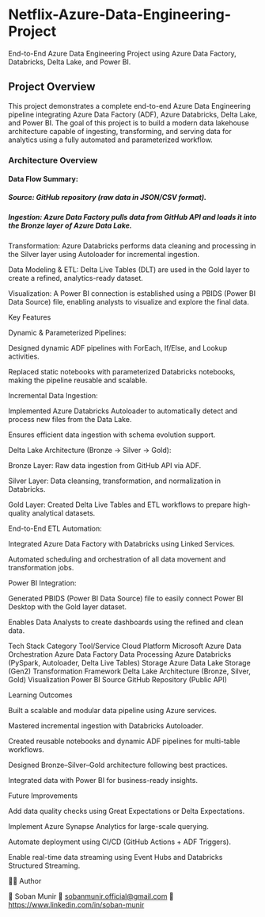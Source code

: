 # Netflix-Azure-Data-Engineering-Project
End-to-End Azure Data Engineering Project using Azure Data Factory, Databricks, Delta Lake, and Power BI.
## Project Overview

This project demonstrates a complete end-to-end Azure Data Engineering pipeline integrating Azure Data Factory (ADF), Azure Databricks, Delta Lake, and Power BI.
The goal of this project is to build a modern data lakehouse architecture capable of ingesting, transforming, and serving data for analytics using a fully automated and parameterized workflow.

 ### Architecture Overview

#### Data Flow Summary:

##### Source: GitHub repository (raw data in JSON/CSV format).

##### Ingestion: Azure Data Factory pulls data from GitHub API and loads it into the Bronze layer of Azure Data Lake.

Transformation: Azure Databricks performs data cleaning and processing in the Silver layer using Autoloader for incremental ingestion.

Data Modeling & ETL: Delta Live Tables (DLT) are used in the Gold layer to create a refined, analytics-ready dataset.

Visualization: A Power BI connection is established using a PBIDS (Power BI Data Source) file, enabling analysts to visualize and explore the final data.

 Key Features

 Dynamic & Parameterized Pipelines:

Designed dynamic ADF pipelines with ForEach, If/Else, and Lookup activities.

Replaced static notebooks with parameterized Databricks notebooks, making the pipeline reusable and scalable.

 Incremental Data Ingestion:

Implemented Azure Databricks Autoloader to automatically detect and process new files from the Data Lake.

Ensures efficient data ingestion with schema evolution support.

 Delta Lake Architecture (Bronze → Silver → Gold):

Bronze Layer: Raw data ingestion from GitHub API via ADF.

Silver Layer: Data cleansing, transformation, and normalization in Databricks.

Gold Layer: Created Delta Live Tables and ETL workflows to prepare high-quality analytical datasets.

 End-to-End ETL Automation:

Integrated Azure Data Factory with Databricks using Linked Services.

Automated scheduling and orchestration of all data movement and transformation jobs.

 Power BI Integration:

Generated PBIDS (Power BI Data Source) file to easily connect Power BI Desktop with the Gold layer dataset.

Enables Data Analysts to create dashboards using the refined and clean data.

Tech Stack
Category	Tool/Service
Cloud Platform Microsoft Azure
Data Orchestration	Azure Data Factory
Data Processing	Azure Databricks (PySpark, Autoloader, Delta Live Tables)
Storage	Azure Data Lake Storage (Gen2)
Transformation Framework	Delta Lake Architecture (Bronze, Silver, Gold)
Visualization	Power BI
Source	GitHub Repository (Public API)

Learning Outcomes

Built a scalable and modular data pipeline using Azure services.

Mastered incremental ingestion with Databricks Autoloader.

Created reusable notebooks and dynamic ADF pipelines for multi-table workflows.

Designed Bronze–Silver–Gold architecture following best practices.

Integrated data with Power BI for business-ready insights.

Future Improvements

Add data quality checks using Great Expectations or Delta Expectations.

Implement Azure Synapse Analytics for large-scale querying.

Automate deployment using CI/CD (GitHub Actions + ADF Triggers).

Enable real-time data streaming using Event Hubs and Databricks Structured Streaming.

🧑‍💻 Author

👤 Soban Munir
📧 sobanmunir.official@gmail.com
💼 https://www.linkedin.com/in/soban-munir
